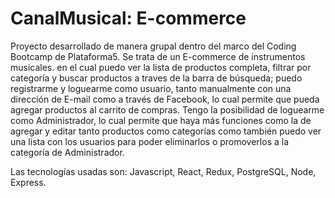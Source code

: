 # CanalMusical: E-commerce

Proyecto desarrollado de manera grupal dentro del marco del Coding Bootcamp de Plataforma5. Se trata de un E-commerce de instrumentos musicales. en el cual puedo ver la lista de productos completa, filtrar por categoría y buscar productos a traves de la barra de búsqueda; puedo registrarme y loguearme como usuario, tanto manualmente con una dirección de E-mail como a través de Facebook, lo cual permite que pueda agregar productos al carrito de compras. Tengo la posibilidad de loguearme como Administrador, lo cual permite que haya más funciones como la de agregar y editar tanto productos como categorías como también puedo ver una lista con los usuarios para poder eliminarlos o promoverlos a la categoría de Administrador.

Las tecnologías usadas son: Javascript, React, Redux, PostgreSQL, Node, Express.
